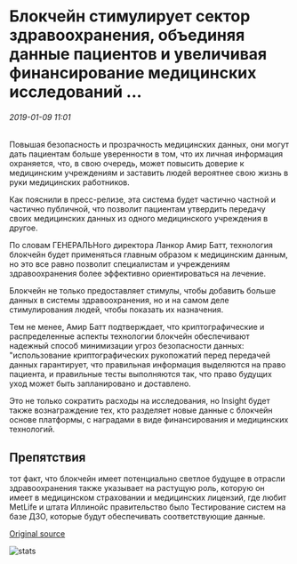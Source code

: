 # Блокчейн стимулирует сектор здравоохранения, объединяя данные пациентов и увеличивая финансирование медицинских исследований ...

###### 2019-01-09 11:01

Повышая безопасность и прозрачность медицинских данных, они могут дать пациентам больше уверенности в том, что их личная информация охраняется, что, в свою очередь, может повысить доверие к медицинским учреждениям и заставить людей вероятнее свою жизнь в руки медицинских работников.

Как пояснили в пресс-релизе, эта система будет частично частной и частично публичной, что позволит пациентам утвердить передачу своих медицинских данных из одного медицинского учреждения в другое.

По словам ГЕНЕРАЛЬНого директора Ланкор Амир Батт, технология блокчейн будет применяться главным образом к медицинским данным, но это все равно позволит специалистам и учреждениям здравоохранения более эффективно ориентироваться на лечение.

Блокчейн не только предоставляет стимулы, чтобы добавить больше данных в системы здравоохранения, но и на самом деле стимулирования людей, чтобы показать их назначения.

Тем не менее, Амир Батт подтверждает, что криптографические и распределенные аспекты технологии блокчейн обеспечивают надежный способ минимизации угроз безопасности данных: "использование криптографических рукопожатий перед передачей данных гарантирует, что правильная информация выделяются на право пациента, и правильные тесты выполняются так, что право будущих уход может быть запланировано и доставлено.

Это не только сократить расходы на исследования, но Insight будет также вознаграждение тех, кто разделяет новые данные с блокчейн основе платформы, с наградами в виде финансирования и медицинских технологий.

## Препятствия

тот факт, что блокчейн имеет потенциально светлое будущее в отрасли здравоохранения также указывает на растущую роль, которую он имеет в медицинском страховании и медицинских лицензий, где любит MetLife и штата Иллинойс правительство было Тестирование систем на базе ДЗО, которые будут обеспечивать соответствующие данные.

[Original source](https://cointelegraph.com/news/blockchain-is-boosting-the-health-sector-by-unifying-patient-data-and-increasing-funding-for-medical-research)

![stats](https://c.statcounter.com/11760860/0/a89fa40b/1/ "stats")